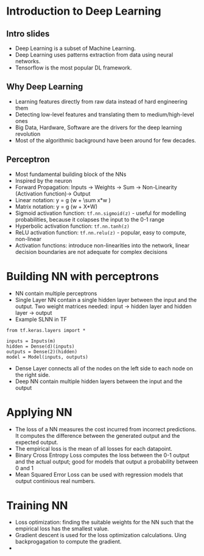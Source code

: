 # Introduction to Deep Learning

## Intro slides
* Deep Learning is a subset of Machine Learning.
* Deep Learning uses patterns extraction from data using neural networks.
* Tensorflow is the most popular DL framework.

## Why Deep Learning
* Learning features directly from raw data instead of hard engineering them
* Detecting low-level features and translating them to medium/high-level ones
* Big Data, Hardware, Software are the drivers for the deep learning revolution
* Most of the algorithmic background have been around for few decades.

## Perceptron
* Most fundamental building block of the NNs
* Inspired by the neuron
* Forward Propagation: Inputs -> Weights -> Sum -> Non-Linearity (Activation function)-> Output
* Linear notation: y = g (w + \sum x*w )
* Matrix notation: y = g (w + X*W)
* Sigmoid activation function: `tf.nn.sigmoid(z)` - useful for modelling probabilities, because it colapses the input to the 0-1 range
* Hyperbolic activation function: `tf.nn.tanh(z)`
* ReLU activation function: `tf.nn.relu(z)` - popular, easy to compute, non-linear
* Activation functions: introduce non-linearities into the network, linear decision boundaries are not adequate for complex decisions

# Building NN with perceptrons
* NN contain multiple perceptrons
* Single Layer NN contain a single hidden layer between the input and the output. Two weight matrices needed: input -> hidden layer and hidden layer -> output
* Example SLNN in TF
```
from tf.keras.layers import *

inputs = Inputs(m)
hidden = Dense(d)(inputs)
outputs = Dense(2)(hidden)
model = Model(inputs, outputs)
```
* Dense Layer connects all of the nodes on the left side to each node on the right side.
* Deep NN contain multiple hidden layers between the input and the output

# Applying NN
* The loss of a NN measures the cost incurred from incorrect predictions. It computes the difference between the generated output and the expected output.
* The empirical loss is the mean of all losses for each datapoint.
* Binary Cross Entropy Loss computes the loss between the 0-1 output and the actual output; good for models that output a probability between 0 and 1
* Mean Squared Error Loss can be used with regression models that output continious real numbers.

# Training NN
* Loss optimization: finding the suitable weights for the NN such that the empirical loss has the smallest value.
* Gradient descent is used for the loss optimization calculations. Uing backprogagation to compute the gradient.
* 
